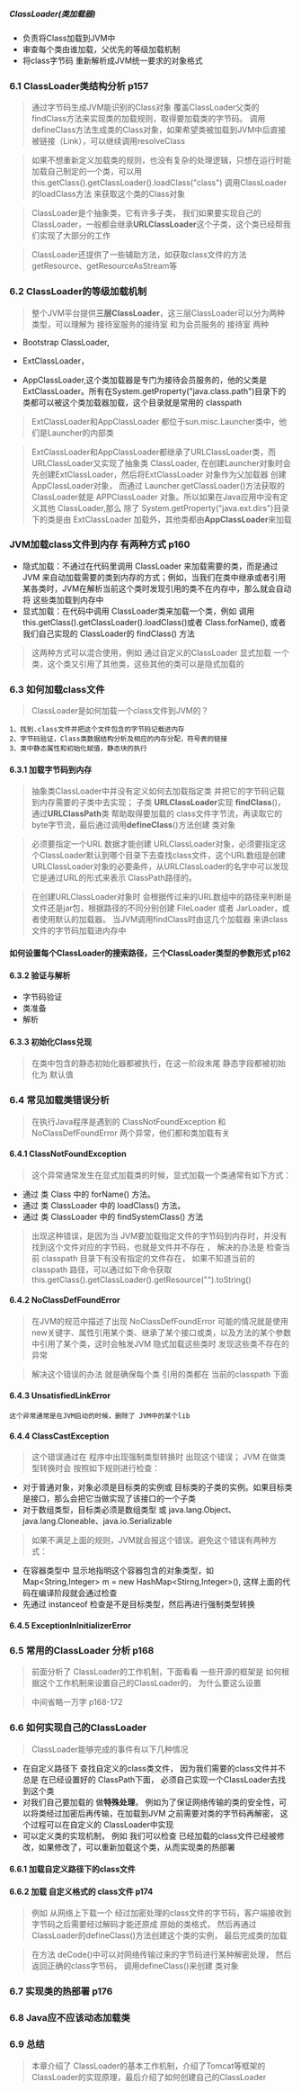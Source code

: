 #####  ClassLoader(类加载器)
-   负责将Class加载到JVM中
-   审查每个类由谁加载，父优先的等级加载机制
-   将class字节码 重新解析成JVM统一要求的对象格式

### 6.1 ClassLoader类结构分析   p157
>   通过字节码生成JVM能识别的Class对象
    覆盖ClassLoader父类的findClass方法来实现类的加载规则，取得要加载类的字节码。
    调用defineClass方法生成类的Class对象，如果希望类被加载到JVM中后直接被链接（Link），可以继续调用resolveClass
    
>   如果不想重新定义加载类的规则，也没有复杂的处理逻辑，只想在运行时能加载自己制定的一个类，可以用 this.getClass().getClassLoader().loadClass("class") 调用ClassLoader的loadClass方法 来获取这个类的Class对象

>ClassLoader是个抽象类，它有许多子类， 我们如果要实现自己的ClassLoader，一般都会继承**URLClassLoader**这个子类，这个类已经帮我们实现了大部分的工作

>ClassLoader还提供了一些辅助方法，如获取class文件的方法 getResource、getResourceAsStream等

### 6.2 ClassLoader的等级加载机制
>整个JVM平台提供**三层ClassLoader**，这三层ClassLoader可以分为两种类型，可以理解为 接待室服务的接待室 和为会员服务的 接待室 两种
- Bootstrap ClassLoader,  

- ExtClassLoader，

- AppClassLoader,这个类加载器是专门为接待会员服务的，他的父类是ExtClassLoader。所有在System.getProperty("java.class.path")目录下的类都可以被这个类加载器加载，这个目录就是常用的 classpath

>ExtClassLoader和AppClassLoader 都位于sun.misc.Launcher类中，他们是Launcher的内部类

>ExtClassLoader和AppClassLoader都继承了URLClassLoader类，而URLClassLoader又实现了抽象类 ClassLoader, 在创建Launcher对象时会先创建ExtClassLoader，然后将ExtClassLoader 对象作为父加载器 创建 AppClassLoader对象， 而通过 Launcher.getClassLoader()方法获取的ClassLoader就是 APPClassLoader 对象。所以如果在Java应用中没有定义其他 ClassLoader,那么 除了 System.getProperty("java.ext.dirs")目录下的类是由 ExtClassLoader 加载外，其他类都由**AppClassLoader**来加载

###  JVM加载class文件到内存 有两种方式      p160
- 隐式加载：不通过在代码里调用 ClassLoader 来加载需要的类，而是通过JVM 来自动加载需要的类到内存的方式；例如，当我们在类中继承或者引用某各类时，JVM在解析当前这个类时发现引用的类不在内存中，那么就会自动将 这些类加载到内存中
- 显式加载：在代码中调用 ClassLoader类来加载一个类，例如 调用this.getClass().getClassLoader().loadClass()或者 Class.forName(), 或者我们自己实现的 ClassLoader的 findClass() 方法
> 这两种方式可以混合使用，例如 通过自定义的ClassLoader 显式加载 一个类，这个类又引用了其他类，这些其他的类可以是隐式加载的

### 6.3 如何加载class文件
>ClassLoader是如何加载一个class文件到JVM的？

    1、找到.class文件并把这个文件包含的字节码记载进内存
    2、字节码验证，Class类数据结构分析及相应的内存分配，符号表的链接
    3、类中静态属性和初始化赋值，静态块的执行
    
#### 6.3.1  加载字节码到内存
>抽象类ClassLoader中并没有定义如何去加载指定类 并把它的字节码记载到内存需要的子类中去实现； 子类 **URLClassLoader**实现 **findClass**()，通过**URLClassPath**类 帮助取得要加载的 class文件字节流，再读取它的byte字节流，最后通过调用**defineClass**()方法创建 类对象

> 必须要指定一个URL 数据才能创建 URLClassLoader对象，必须要指定这个ClassLoader默认到哪个目录下去查找class文件，这个URL数组是创建URLClassLoader对象的必要条件，从URLClassLoader的名字中可以发现它是通过URL的形式来表示 ClassPath路径的。

>在创建URLClassLoader对象时 会根据传过来的URL数组中的路径来判断是文件还是jar包，根据路径的不同分别创建 FileLoader 或者 JarLoader，或者使用默认的加载器。 当JVM调用findClass时由这几个加载器 来讲class文件的字节码加载进内存中

#### 如何设置每个ClassLoader的搜索路径，三个ClassLoader类型的参数形式            p162

#### 6.3.2  验证与解析
- 字节码验证
- 类准备
- 解析  

#### 6.3.3  初始化Class兑现
>在类中包含的静态初始化器都被执行，在这一阶段末尾 静态字段都被初始化为 默认值

### 6.4 常见加载类错误分析
> 在执行Java程序是遇到的 ClassNotFoundException 和 NoClassDefFoundError 两个异常，他们都和类加载有关
#### 6.4.1      ClassNotFoundException
>这个异常通常发生在显式加载类的时候，显式加载一个类通常有如下方式：
- 通过 类 Class 中的 forName() 方法。
- 通过 类 ClassLoader 中的 loadClass() 方法。
- 通过 类 ClassLoader 中的 findSystemClass() 方法
> 出现这种错误，是因为当 JVM要加载指定文件的字节码到内存时，并没有找到这个文件对应的字节码，也就是文件并不存在 ， 解决的办法是 检查当前 classpath 目录下有没有指定的文件存在， 如果不知道当前的 classpath 路径，可以通过如下命令获取
 this.getClass().getClassLoader().getResource("").toString()
 #### 6.4.2  NoClassDefFoundError
 >在JVM的规范中描述了出现 NoClassDefFoundError 可能的情况就是使用 new关键字、属性引用某个类、继承了某个接口或类，以及方法的某个参数中引用了某个类，这时会触发JVM 隐式加载这些类时 发现这些类不存在的异常
 
 >解决这个错误的办法 就是确保每个类 引用的类都在 当前的classpath 下面
 
 #### 6.4.3     UnsatisfiedLinkError
    这个异常通常是在JVM启动的时候，删除了 JVM中的某个lib
    
#### 6.4.4   ClassCastException
>这个错误通过在 程序中出现强制类型转换时 出现这个错误； JVM 在做类型转换时会 按照如下规则进行检查：
-  对于普通对象，对象必须是目标类的实例或 目标类的子类的实例。如果目标类是接口，那么会把它当做实现了该接口的一个子类
-  对于数组类型，目标类必须是数组类型 或 java.lang.Object、java.lang.Cloneable、java.io.Serializable
>如果不满足上面的规则，JVM就会报这个错误。避免这个错误有两种方式：
- 在容器类型中 显示地指明这个容器包含的对象类型，如 Map<String,Integer> m = new HashMap<Stirng,Integer>(), 这样上面的代码在编译阶段就会通过检查
- 先通过 instanceof 检查是不是目标类型，然后再进行强制类型转换
####  6.4.5   ExceptionInInitializerError

### 6.5 常用的ClassLoader 分析      p168
>前面分析了 ClassLoader的工作机制，下面看看 一些开源的框架是 如何根据这个工作机制来设置自己的ClassLoader的， 为什么要这么设置

>中间省略一万字     p168-172

### 6.6 如何实现自己的ClassLoader
>ClassLoader能够完成的事件有以下几种情况
- 在自定义路径下 查找自定义的class类文件， 因为我们需要的class文件并不总是 在已经设置好的 ClassPath下面， 必须自己实现一个ClassLoader去找到这个类
- 对我们自己要加载的 做**特殊处理**， 例如为了保证网络传输的类的安全性，可以将类经过加密后再传输，在加载到JVM 之前需要对类的字节码再解密， 这个过程可以在自定义的 ClassLoader中实现
- 可以定义类的实现机制， 例如 我们可以检查 已经加载的class文件已经被修改，如果修改了，可以重新加载这个类，从而实现类的热部署
#### 6.6.1  加载自定义路径下的class文件

#### 6.6.2  加载 自定义格式的 class文件     p174
>例如 从网络上下载一个 经过加密处理的class文件的字节码，客户端接收到字节码之后需要经过解码才能还原成 原始的类格式， 然后再通过ClassLoader的defineClass()方法创建这个类的实例， 最后完成类的加载

> 在方法 deCode()中可以对网络传输过来的字节码进行某种解密处理， 然后返回正确的class字节码， 调用defineClass()来创建 类对象

### 6.7 实现类的热部署      p176

### 6.8 Java应不应该动态加载类


### 6.9 总结
>本章介绍了 ClassLoader的基本工作机制，介绍了Tomcat等框架的ClassLoader的实现原理，最后介绍了如何创建自己的ClassLoader